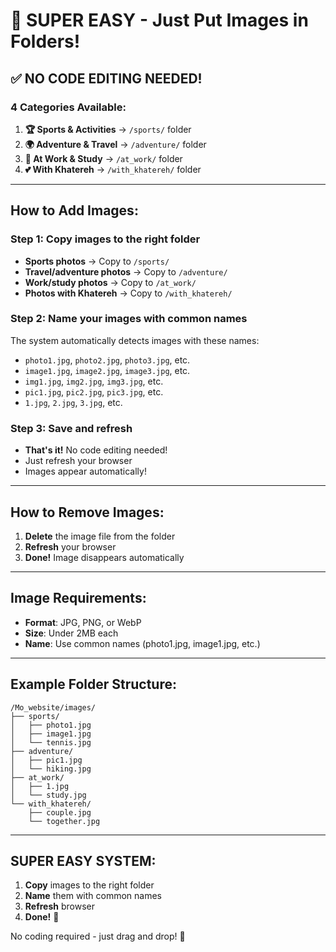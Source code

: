 # 📸 SUPER EASY - Just Put Images in Folders!

## ✅ NO CODE EDITING NEEDED!

### **4 Categories Available:**

1. **🏆 Sports & Activities** → `/sports/` folder
2. **🌍 Adventure & Travel** → `/adventure/` folder  
3. **💼 At Work & Study** → `/at_work/` folder
4. **💕 With Khatereh** → `/with_khatereh/` folder

---

## **How to Add Images:**

### **Step 1: Copy images to the right folder**
- **Sports photos** → Copy to `/sports/`
- **Travel/adventure photos** → Copy to `/adventure/`
- **Work/study photos** → Copy to `/at_work/`
- **Photos with Khatereh** → Copy to `/with_khatereh/`

### **Step 2: Name your images with common names**
The system automatically detects images with these names:
- `photo1.jpg`, `photo2.jpg`, `photo3.jpg`, etc.
- `image1.jpg`, `image2.jpg`, `image3.jpg`, etc.
- `img1.jpg`, `img2.jpg`, `img3.jpg`, etc.
- `pic1.jpg`, `pic2.jpg`, `pic3.jpg`, etc.
- `1.jpg`, `2.jpg`, `3.jpg`, etc.

### **Step 3: Save and refresh**
- **That's it!** No code editing needed!
- Just refresh your browser
- Images appear automatically!

---

## **How to Remove Images:**

1. **Delete** the image file from the folder
2. **Refresh** your browser
3. **Done!** Image disappears automatically

---

## **Image Requirements:**
- **Format**: JPG, PNG, or WebP
- **Size**: Under 2MB each
- **Name**: Use common names (photo1.jpg, image1.jpg, etc.)

---

## **Example Folder Structure:**
```
/Mo_website/images/
├── sports/
│   ├── photo1.jpg
│   ├── image1.jpg
│   └── tennis.jpg
├── adventure/
│   ├── pic1.jpg
│   └── hiking.jpg
├── at_work/
│   ├── 1.jpg
│   └── study.jpg
└── with_khatereh/
    ├── couple.jpg
    └── together.jpg
```

---

## **SUPER EASY SYSTEM:**
1. **Copy** images to the right folder
2. **Name** them with common names
3. **Refresh** browser
4. **Done!** 🎉

No coding required - just drag and drop! 🚀
